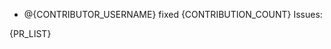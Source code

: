 * <!-- SPDX-License-Identifier: Apache-2.0 --> @{CONTRIBUTOR_USERNAME} fixed {CONTRIBUTION_COUNT} Issues:
{PR_LIST}